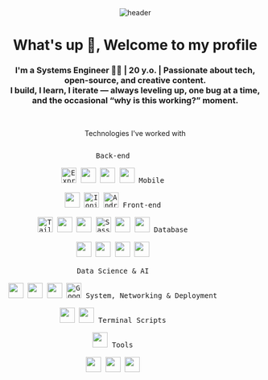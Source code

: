 <!-- HEADER -->
<div align="center" width="100">
  <img src="https://capsule-render.vercel.app/api?color=0:00c9a7,50:00b4d8,100:00e0ff&height=250&section=header&text=Hi%20I'm%20Angel.Campos.Pezo🙋‍♂️&fontSize=30&type=waving&fontColor=fefefe&animation=fadeIn" alt="header"/>
</div>

<h1 align="center">What's up 👋, Welcome to my profile</h1>
<h3 align="center">
  I'm a Systems Engineer 👨‍💻 | 20 y.o. | Passionate about tech, open-source, and creative content.<br>
  I build, I learn, I iterate — always leveling up, one bug at a time, and the occasional “why is this working?” moment.
</h3>

<br>

<p align="center">Technologies I've worked with</p>

<p style="display: inline-block;" align="center"> 
  <kbd>
    <kbd>Back-end</kbd>
    <br>
    <br>
    <img width="30px" src="https://cdn.jsdelivr.net/gh/devicons/devicon/icons/express/express-original.svg" alt="Express.js"/>
    <img width="30px" src="https://cdn.jsdelivr.net/gh/devicons/devicon/icons/nodejs/nodejs-original.svg" />
    <img width="30px" src="https://cdn.jsdelivr.net/gh/devicons/devicon/icons/flask/flask-original-wordmark.svg" />
    <img width="30px" src="https://cdn.jsdelivr.net/gh/devicons/devicon/icons/python/python-plain.svg" /> 
  </kbd>
  <kbd>
    <kbd>Mobile</kbd>
    <br><br>
    <img width="30px" src="https://cdn.jsdelivr.net/gh/devicons/devicon/icons/angularjs/angularjs-plain.svg" />
    <img width="30px" src="https://cdn.jsdelivr.net/gh/devicons/devicon/icons/ionic/ionic-original.svg" alt="Ionic"/>
    <img width="30px" src="https://img.icons8.com/color/48/000000/android-studio--v3.png" alt="Android Studio"/>
  </kbd>
  <kbd>
    <kbd>Front-end</kbd>
    <br>
    <br>
    <img width="30px" src="https://cdn.jsdelivr.net/gh/devicons/devicon/icons/tailwindcss/tailwindcss-original.svg" alt="Tailwind CSS"/>
    <img width="30px" src="https://cdn.jsdelivr.net/gh/devicons/devicon/icons/html5/html5-original.svg" /> 
    <img width="30px" src="https://cdn.jsdelivr.net/gh/devicons/devicon/icons/css3/css3-plain.svg" /> 
    <img width="30px" src="https://cdn.jsdelivr.net/gh/devicons/devicon/icons/sass/sass-original.svg" alt="Sass / SCSS"/>
    <img width="30px" src="https://cdn.jsdelivr.net/gh/devicons/devicon/icons/javascript/javascript-original.svg" />
    <img width="30px" src="https://cdn.jsdelivr.net/gh/devicons/devicon/icons/react/react-original.svg" />
  </kbd>
  <kbd>
    <kbd>Database</kbd>
    <br>
    <br>
    <img width="30px" src="https://cdn.jsdelivr.net/gh/devicons/devicon/icons/firebase/firebase-plain.svg"/>
    <img width="30px" src="https://cdn.jsdelivr.net/gh/devicons/devicon/icons/postgresql/postgresql-original.svg"/>
    <img width="30px" src="https://cdn.jsdelivr.net/gh/devicons/devicon/icons/googlecloud/googlecloud-original.svg"/>
    <img width="30px" src="https://cdn.jsdelivr.net/gh/devicons/devicon/icons/microsoftsqlserver/microsoftsqlserver-plain.svg" />
  </kbd>
  <br>
  <br>
  <kbd>
    <kbd>Data Science & AI</kbd>
    <br>
    <br>
    <img width="30px" src="https://cdn.jsdelivr.net/gh/devicons/devicon/icons/tensorflow/tensorflow-original.svg" />
    <img width="30px" src="https://cdn.jsdelivr.net/gh/devicons/devicon/icons/numpy/numpy-original.svg" />
    <img width="30px" src="https://cdn.jsdelivr.net/gh/devicons/devicon/icons/pandas/pandas-original.svg" />
    <img src="https://img.icons8.com/color/48/google-cloud.png" alt="Google Cloud Vertex AI" width="30"/>

  </kbd>
 
  <kbd>
    <kbd>System, Networking & Deployment</kbd>
    <br>
    <br>
    <img width="30px" src="https://cdn.jsdelivr.net/gh/devicons/devicon/icons/git/git-plain.svg" />
    <img width="30px" src="https://cdn.jsdelivr.net/gh/devicons/devicon/icons/docker/docker-plain.svg" />
  </kbd>
  <kbd>
    <kbd>Terminal Scripts</kbd>
    <br>
    <br>
    <img width="30px" src="https://cdn.jsdelivr.net/gh/devicons/devicon/icons/bash/bash-original.svg" />
  </kbd>
  <kbd>
    <kbd>Tools</kbd>
    <br>
    <br>
    <img width="30px" src="https://cdn.jsdelivr.net/gh/devicons/devicon/icons/vscode/vscode-original.svg" />
    <img width="30px" src="https://cdn.jsdelivr.net/gh/devicons/devicon/icons/jupyter/jupyter-original.svg" />
    <img width="30px" src="https://cdn.jsdelivr.net/gh/devicons/devicon/icons/visualstudio/visualstudio-plain.svg" />
  </kbd>
</p>


